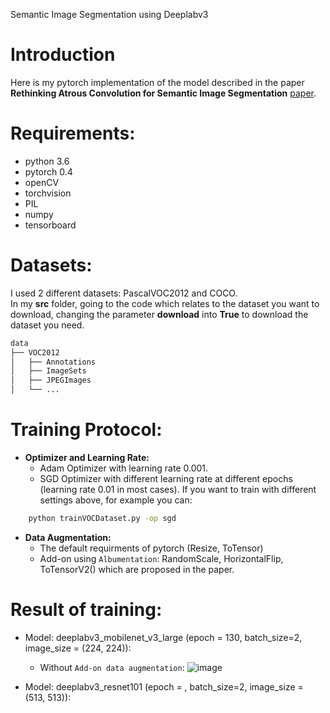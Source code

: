 Semantic Image Segmentation using Deeplabv3

# Introduction 
Here is my pytorch implementation of the model described in the paper **Rethinking Atrous Convolution for Semantic Image Segmentation** [paper](https://arxiv.org/pdf/1706.05587v3). 

# Requirements: 
+ python 3.6
+ pytorch 0.4
+ openCV
+ torchvision
+ PIL
+ numpy
+ tensorboard

# Datasets: 
I used 2 different datasets: PascalVOC2012 and COCO. <br> 
In my **src** folder, going to the code which relates to the dataset you want to download, changing the parameter **download** into **True** to download the dataset you need. <br>

```sh
data
├── VOC2012
│   ├── Annotations  
│   ├── ImageSets
│   ├── JPEGImages
│   └── ...
```

# Training Protocol: 
* **Optimizer and Learning Rate:**
  + Adam Optimizer with learning rate 0.001. 
  + SGD Optimizer with different learning rate at different epochs (learning rate 0.01 in most cases).
If you want to train with different settings above, for example you can: 
```sh
    python trainVOCDataset.py -op sgd 
```
* **Data Augmentation:**
  + The default requirments of pytorch (Resize, ToTensor)
  + Add-on using `Albumentation`: RandomScale, HorizontalFlip, ToTensorV2() which are proposed in the paper.
  
# Result of training: 
+ Model: deeplabv3_mobilenet_v3_large (epoch = 130, batch_size=2, image_size = (224, 224)): <br> 
  + Without `Add-on data augmentation`: 
![image](https://github.com/user-attachments/assets/ffb2d456-7e28-43b7-866f-2d0c06e938ae)

+ Model: deeplabv3_resnet101 (epoch = , batch_size=2, image_size = (513, 513)): <br>

